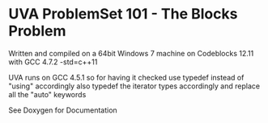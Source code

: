 <h1>UVA ProblemSet 101 - The Blocks Problem</h1>

Written and compiled on a 64bit Windows 7 machine on Codeblocks 12.11 with GCC 4.7.2 -std=c++11

UVA runs on GCC 4.5.1 so for having it checked use typedef instead of "using" accordingly
also typedef the iterator types accordingly and replace all the "auto" keywords

See Doxygen for Documentation
